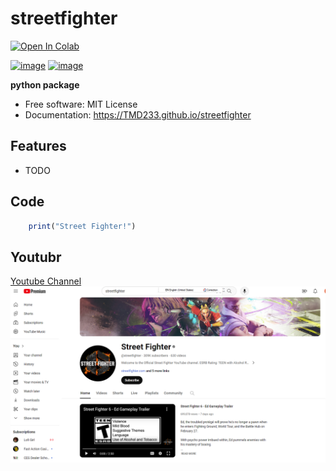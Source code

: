 # streetfighter
[![Open In Colab](https://colab.research.google.com/assets/colab-badge.svg)](https://colab.research.google.com/drive/1qcnhtJtJ9QEB3Xt_VkpQgNzUT-4JS4aR#scrollTo=a2z4Smx_f0dY)

[![image](https://img.shields.io/pypi/v/streetfighter.svg)](https://pypi.python.org/pypi/streetfighter)
[![image](https://img.shields.io/conda/vn/conda-forge/streetfighter.svg)](https://anaconda.org/conda-forge/streetfighter)


**python package**


-   Free software: MIT License
-   Documentation: https://TMD233.github.io/streetfighter
    

## Features

-   TODO
## Code
```r
    print("Street Fighter!")
```

## Youtubr

[Youtube Channel](https://www.youtube.com/@streetfighter)
![](image.png)